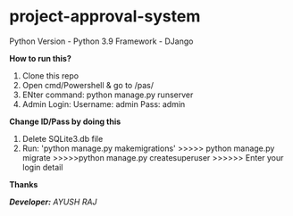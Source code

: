 # project-approval-system
Python Version - Python 3.9
Framework - DJango

****How to run this?****
1. Clone this repo
2. Open cmd/Powershell & go to /pas/
3. ENter command: python manage.py runserver
4. Admin Login: Username: admin      Pass: admin

****Change ID/Pass by doing this****
1. Delete SQLite3.db file
2. Run: 'python manage.py makemigrations' >>>>> python manage.py migrate >>>>>python manage.py createsuperuser >>>>>> Enter your login detail

****Thanks****

***Developer:***
*AYUSH RAJ*

